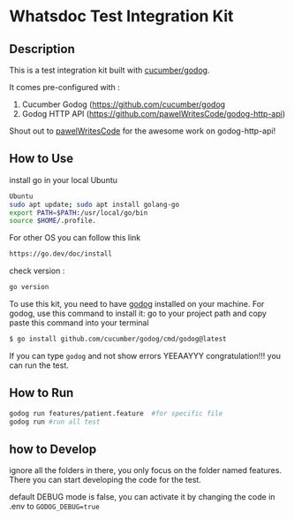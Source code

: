 # Whatsdoc Test Integration Kit

## Description

This is a test integration kit built with [cucumber/godog](https://github.com/cucumber/godog).

It comes pre-configured with :

1. Cucumber Godog (<https://github.com/cucumber/godog>
2. Godog HTTP API (<https://github.com/pawelWritesCode/godog-http-api>)

Shout out to [pawelWritesCode](https://github.com/pawelWritesCode) for the awesome work on godog-http-api!



## How to Use
install go in your local
Ubuntu
```sh
Ubuntu
sudo apt update; sudo apt install golang-go
export PATH=$PATH:/usr/local/go/bin
source $HOME/.profile.

```
For other OS you can follow this link
```sh
https://go.dev/doc/install
```
check version :
```sh
go version
```

To use this kit, you need to have [godog](https://github.com/cucumber/godog) installed on your machine.
For godog, use this command to install it:
go to your project path and copy paste this command into your terminal
```sh
$ go install github.com/cucumber/godog/cmd/godog@latest
```

If you can type `godog` and not show errors YEEAAYYY congratulation!!! you can run the test.

## How to Run
```sh
godog run features/patient.feature  #for specific file
godog run #run all test
```

## how to Develop

ignore all the folders in there, you only focus on the folder named features. There you can start developing the code for the test.

default DEBUG mode is false, you can activate it by changing the code in .env to `GODOG_DEBUG=true`
